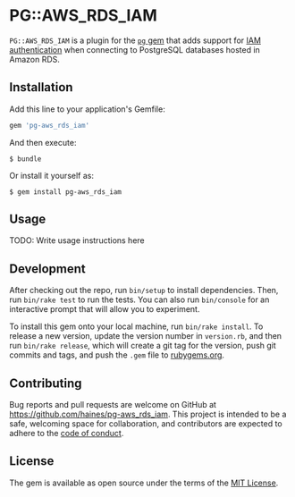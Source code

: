 # PG::AWS_RDS_IAM

`PG::AWS_RDS_IAM` is a plugin for the [`pg` gem](https://rubygems.org/gems/pg) that adds support for [IAM authentication](https://docs.aws.amazon.com/AmazonRDS/latest/UserGuide/UsingWithRDS.IAMDBAuth.html) when connecting to PostgreSQL databases hosted in Amazon RDS.

## Installation

Add this line to your application's Gemfile:

```ruby
gem 'pg-aws_rds_iam'
```

And then execute:

```console
$ bundle
```

Or install it yourself as:

```console
$ gem install pg-aws_rds_iam
```

## Usage

TODO: Write usage instructions here

## Development

After checking out the repo, run `bin/setup` to install dependencies.
Then, run `bin/rake test` to run the tests.
You can also run `bin/console` for an interactive prompt that will allow you to experiment.

To install this gem onto your local machine, run `bin/rake install`.
To release a new version, update the version number in `version.rb`, and then run `bin/rake release`, which will create a git tag for the version, push git commits and tags, and push the `.gem` file to [rubygems.org](https://rubygems.org).

## Contributing

Bug reports and pull requests are welcome on GitHub at https://github.com/haines/pg-aws_rds_iam.
This project is intended to be a safe, welcoming space for collaboration, and contributors are expected to adhere to the [code of conduct](https://github.com/haines/pg-aws_rds_iam/blob/master/CODE_OF_CONDUCT.md).

## License

The gem is available as open source under the terms of the [MIT License](https://opensource.org/licenses/MIT).
